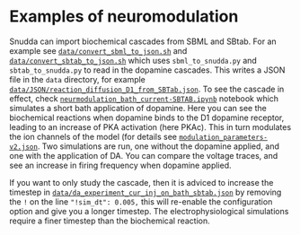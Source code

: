 # Examples of neuromodulation

Snudda can import biochemical cascades from SBML and SBtab. For an example see [```data/convert_sbml_to_json.sh```](data/convert_sbml_to_json.sh) and [```data/convert_sbtab_to_json.sh```](data/convert_sbtab_to_json.sh) which uses ```sbml_to_snudda.py``` and ```sbtab_to_snudda.py``` to read in the dopamine cascades. This writes a JSON file in the ```data``` directory, for example [```data/JSON/reaction_diffusion_D1_from_SBTab.json```](data/JSON/reaction_diffusion_D1_from_SBTab.json). To see the cascade in effect, check [```neurmodulation_bath_current-SBTAB.ipynb```](neurmodulation_bath_current-SBTAB.ipynb) notebook which simulates a short bath application of dopamine. Here you can see the biochemical reactions when dopamine binds to the D1 dopamine receptor, leading to an increase of PKA activation (here PKAc). This in turn modulates the ion channels of the model (for details see [```modulation_parameters-v2.json```](modulation_parameters-v2.json). Two simulations are run, one without the dopamine applied, and one with the application of DA. You can compare the voltage traces, and see an increase in firing frequency when dopamine applied.

If you want to only study the cascade, then it is adviced to increase the timestep in [```data/da_experiment_cur_inj_on_bath_sbtab.json```](data/da_experiment_cur_inj_on_bath_sbtab.json) by removing the ```!``` on the line ```"!sim_dt": 0.005,``` this will re-enable the configuration option and give you a longer timestep. The electrophysiological simulations require a finer timestep than the biochemical reaction.



